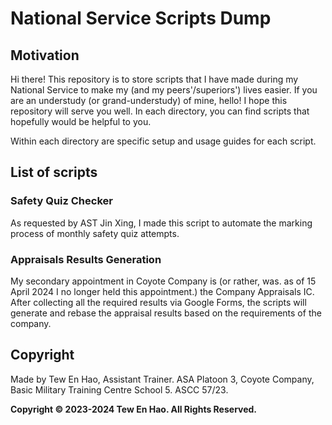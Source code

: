 # National Service Scripts Dump

## Motivation

Hi there! This repository is to store scripts that I have made during my National Service to make my (and my peers'/superiors') lives easier. If you are an understudy (or grand-understudy) of mine, hello!
I hope this repository will serve you well. In each directory, you can find scripts that hopefully would be helpful to you.

Within each directory are specific setup and usage guides for each script.

## List of scripts

### Safety Quiz Checker

As requested by AST Jin Xing, I made this script to automate the marking process of monthly safety quiz attempts.

### Appraisals Results Generation

My secondary appointment in Coyote Company is (or rather, was. as of 15 April 2024 I no longer held this appointment.) the Company Appraisals IC. After collecting all the required results via Google Forms, the
scripts will generate and rebase the appraisal results based on the requirements of the company.

## Copyright

Made by Tew En Hao, Assistant Trainer. ASA Platoon 3, Coyote Company, Basic Military Training Centre School 5. ASCC 57/23.

**Copyright © 2023-2024 Tew En Hao. All Rights Reserved.**
